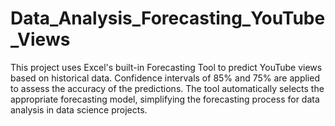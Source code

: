 # Data_Analysis_Forecasting_YouTube_Views
This project uses Excel's built-in Forecasting Tool to predict YouTube views based on historical data. Confidence intervals of 85% and 75% are applied to assess the accuracy of the predictions. The tool automatically selects the appropriate forecasting model, simplifying the forecasting process for data analysis in data science projects.
